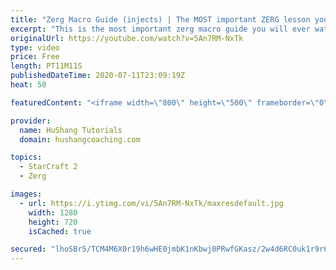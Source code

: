 ```yaml
---
title: "Zerg Macro Guide (injects) | The MOST important ZERG lesson you've ever had [Starcraft 2]"
excerpt: "This is the most important zerg macro guide you will ever watch! Make sure to watch till the end to get extra tips on maintaining a strong macro cycle without missing a beat!  The MOST important ZERG lesson you've ever had  #zerg #macro #guide #starcraft #sc2  Coaching --------------------------------------------------------------------------"
originalUrl: https://youtube.com/watch?v=5An7RM-NxTk
type: video
price: Free
length: PT11M11S
publishedDateTime: 2020-07-11T23:09:19Z
heat: 50

featuredContent: "<iframe width=\"800\" height=\"500\" frameborder=\"0\" src=\"https://www.youtube.com/embed/5An7RM-NxTk\" allow=\"accelerometer; autoplay; encrypted-media; gyroscope; picture-in-picture\" allowfullscreen></iframe>"

provider:
  name: HuShang Tutorials
  domain: hushangcoaching.com

topics:
  - StarCraft 2
  - Zerg

images:
  - url: https://i.ytimg.com/vi/5An7RM-NxTk/maxresdefault.jpg
    width: 1280
    height: 720
    isCached: true

secured: "lhoSBr5/TCM4M6X0r19h6wHE0jmbK1nKbwj0PRwfGKasz/2w4d6RC0uk1r9r6b3f+jQlzdu7Y2ysCyblHV+6zn66xabbp1ntqLlGtLwn7vqjY5vt4Fev2PUqkFeWa1U2DmrYKzhJxb9zb9uTQ3KlX27FvDKMzl6AMvtqHL9buAA/bMfYRux2i5fyEOR9yJip6z66/G8iBvDOLAd9P+LJdrxgkq6WtKbkbTMYX60ckhmrRPVH4RuFoHFaF2iu2OJtv+EuS6/PFe0iF/s+kaG+sGaCPGKr5gZAZlm4qFVBqqxOzeXkfPW+7z16G5iyiKM/dWYLh8bjn3hzpF9eFpkxURKkfb8p7qgHH8+Ehp/jlYQjihN+Upd3Vd0tkctS4pdsCEKMz0Lx87aJ6RcrEz20bh/weQ5NEGVtFvtU+pfCfFg=;+kupi+111+nYb3BpD+Kz1w=="
---
```


